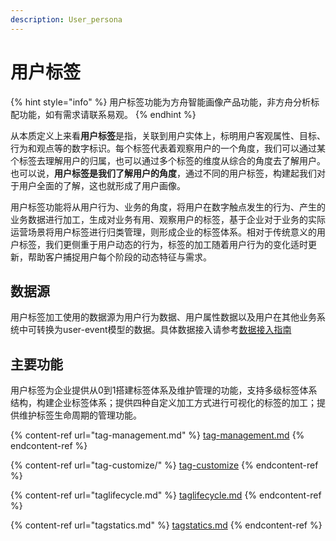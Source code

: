 ```yaml
---
description: User_persona
---
```


# 用户标签



{% hint style="info" %}
用户标签功能为方舟智能画像产品功能，非方舟分析标配功能，如有需求请联系易观。
{% endhint %}

从本质定义上来看**用户标签**是指，关联到用户实体上，标明用户客观属性、目标、行为和观点等的数字标识。每个标签代表着观察用户的一个角度，我们可以通过某个标签去理解用户的归属，也可以通过多个标签的维度从综合的角度去了解用户。也可以说，**用户标签是我们了解用户的角度**，通过不同的用户标签，构建起我们对于用户全面的了解，这也就形成了用户画像。

用户标签功能将从用户行为、业务的角度，将用户在数字触点发生的行为、产生的业务数据进行加工，生成对业务有用、观察用户的标签，基于企业对于业务的实际运营场景将用户标签进行归类管理，则形成企业的标签体系。相对于传统意义的用户标签，我们更侧重于用户动态的行为，标签的加工随着用户行为的变化适时更新，帮助客户捕捉用户每个阶段的动态特征与需求。



## 数据源

用户标签加工使用的数据源为用户行为数据、用户属性数据以及用户在其他业务系统中可转换为user-event模型的数据。具体数据接入请参考[数据接入指南](https://app.gitbook.com/@analysys/s/ark/integration/prepare/@drafts)

## 主要功能

用户标签为企业提供从0到1搭建标签体系及维护管理的功能，支持多级标签体系结构，构建企业标签体系；提供四种自定义加工方式进行可视化的标签的加工；提供维护标签生命周期的管理功能。

{% content-ref url="tag-management.md" %}
[tag-management.md](tag-management.md)
{% endcontent-ref %}

{% content-ref url="tag-customize/" %}
[tag-customize](tag-customize/)
{% endcontent-ref %}

{% content-ref url="taglifecycle.md" %}
[taglifecycle.md](taglifecycle.md)
{% endcontent-ref %}

{% content-ref url="tagstatics.md" %}
[tagstatics.md](tagstatics.md)
{% endcontent-ref %}



